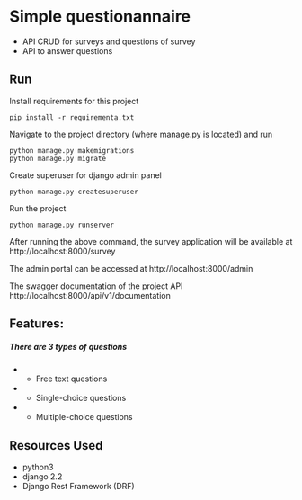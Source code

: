 # Simple questionannaire
* API CRUD for surveys and questions of survey
* API to answer questions

## Run  
Install requirements for this project
```
pip install -r requirementa.txt
```
Navigate to the project directory (where manage.py is located) and run
```
python manage.py makemigrations
python manage.py migrate
```
Create superuser for django admin panel
```
python manage.py createsuperuser
```
Run the project
```
python manage.py runserver
```
After running the above command, the survey application will be available at http://localhost:8000/survey 

The admin portal can be accessed at http://localhost:8000/admin

The swagger documentation of the project API http://localhost:8000/api/v1/documentation

## Features:
##### There are 3 types of questions
* * Free text questions
* * Single-choice questions
* * Multiple-choice questions

## Resources Used
* python3
* django 2.2
* Django Rest Framework (DRF)
